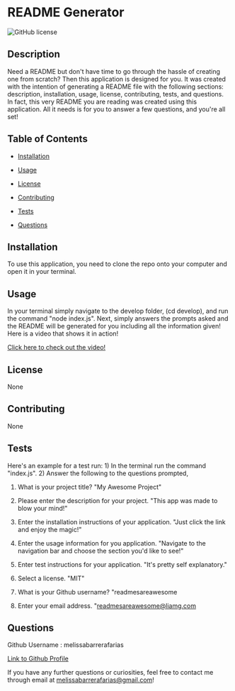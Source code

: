 # README Generator
  ![GitHub license](https://img.shields.io/badge/license--blue.svg)

  ## Description 
  Need a README but don't have time to go through the hassle of creating one from scratch? Then this application is designed for you. It was created with the intention of generating a README file with the following sections: description, installation, usage, license, contributing, tests, and questions. In fact, this very README you are reading was created using this application. All it needs is for you to answer a few questions, and you're all set! 


  ## Table of Contents
  * [Installation](#installation)

  * [Usage](#usage)

  * [License](#license)

  * [Contributing](#contributing)

  * [Tests](#test)

  * [Questions](#questions)


  ## Installation
  To use this application, you need to clone the repo onto your computer and open it in your terminal. 


  ## Usage
   In your terminal simply navigate to the develop folder, (cd develop), and run the command "node index.js". Next, simply answers the prompts asked and the README will be generated for you including all the information given! Here is a video that shows it in action! 

   [Click here to check out the video!](https://drive.google.com/file/d/1aLpF8cCQHqFp3_jM7OI4NYjVnaiZ_cNd/view)


  ## License 
  None


  ## Contributing
  None


  ## Tests 
  Here's an example for a test run: 1) In the terminal run the command "index.js". 2) Answer the following to the questions prompted,
1. What is your project title? "My Awesome Project"

3. Please enter the description for your project. "This app was made to blow your mind!"

5. Enter the installation instructions of your application. "Just click the link and enjoy the magic!" 

7. Enter the usage information for you application. "Navigate to the navigation bar and choose the section you'd like to see!" 

9. Enter test instructions for your application. "It's pretty self explanatory."

11. Select a license. "MIT"

13. What is your Github username? "readmesareawesome

14. Enter your email address. "readmesareawesome@liamg.com



  ## Questions 
  Github Username : melissabarrerafarias
  
  [Link to Github Profile](https://github.com/melissabarrerafarias)

  If you have any further questions or curiosities, feel free to contact me through email at melissabarrerafarias@gmail.com!

